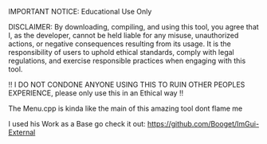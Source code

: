 IMPORTANT NOTICE: Educational Use Only



DISCLAIMER:
By downloading, compiling, and using this tool, you agree that I, 
as the developer, cannot be held liable for any misuse, 
unauthorized actions, or negative consequences resulting from its usage.
It is the responsibility of users to uphold ethical standards, 
comply with legal regulations, and exercise responsible practices when engaging with this tool.





!! I DO NOT CONDONE ANYONE USING THIS TO RUIN OTHER PEOPLES EXPERIENCE, please only use this in an Ethical way !!




The Menu.cpp is kinda like the main of this amazing tool dont flame me

I used his Work as a Base go check it out: https://github.com/Booget/ImGui-External
